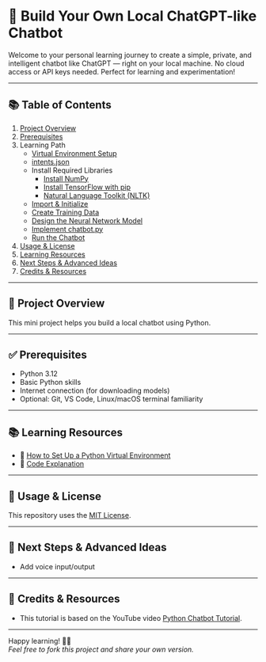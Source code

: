 # 🧠 Build Your Own Local ChatGPT-like Chatbot

Welcome to your personal learning journey to create a simple, private, and intelligent chatbot like ChatGPT — right on your local machine. No cloud access or API keys needed. Perfect for learning and experimentation!

---

## 📚 Table of Contents

1. [Project Overview](#-project-overview)  
2. [Prerequisites](#-prerequisites)  
3. Learning Path 
    - [Virtual Environment Setup](docs/setup_virtualenv.md)
    - [intents.json](docs/intents_json.md)
    - Install Required Libraries
      - [Install NumPy](docs/numpy.md)
      - [Install TensorFlow with pip](docs/tensorflow.md)
      - [Natural Language Toolkit (NLTK)](docs/nltk.md)
    - [Import & Initialize](docs/import_initialize.md)
    - [Create Training Data](docs/create_traning_data.md)
    - [Design the Neural Network Model](docs/design_the_neural_network_model.md)
    - [Implement chatbot.py](docs/implement_chatbotpy.md)
    - [Run the Chatbot](docs/run_the_chatbot.md)
4. [Usage & License](#-usage--license)
5. [Learning Resources](#learning-resources)
6. [Next Steps & Advanced Ideas](#next-steps--advanced-ideas)  
7. [Credits & Resources](#credits--resources)

---

## 🚀 Project Overview

This mini project helps you build a local chatbot using Python.

---

## ✅ Prerequisites

- Python 3.12
- Basic Python skills
- Internet connection (for downloading models)
- Optional: Git, VS Code, Linux/macOS terminal familiarity

---

## 📚 Learning Resources

- 📄 [How to Set Up a Python Virtual Environment](docs/setup_virtualenv.md)
- 📄 [Code Explanation ](docs/code_explanation.md)

---

## 📜 Usage & License

This repository uses the [MIT License](/LICENSE.txt).

---

## 🔧 Next Steps & Advanced Ideas

- Add voice input/output

---

## 📘 Credits & Resources

- This tutorial is based on the YouTube video [Python Chatbot Tutorial](https://youtu.be/t933Gh5fNrc?si=K4yttgpyD5KwMnaR).

---

Happy learning! 💬✨  
*Feel free to fork this project and share your own version.*

